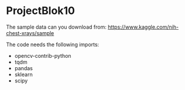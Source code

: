 # ProjectBlok10

The sample data can you download from: https://www.kaggle.com/nih-chest-xrays/sample

The code needs the following imports:

- opencv-contrib-python
- tqdm
- pandas
- sklearn
- scipy
